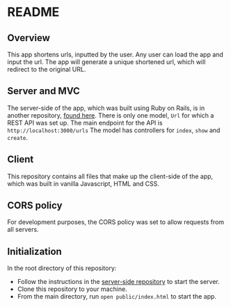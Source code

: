 # README

## Overview

This app shortens urls, inputted by the user.
Any user can load the app and input the url. The app will generate a unique shortened url, which will redirect to the original URL.

## Server and MVC

The server-side of the app, which was built using Ruby on Rails, is in another repository, [found here](https://github.com/francosta/url-shortener-server).
There is only one model, `Url` for which a REST API was set up. The main endpoint for the API is `http://localhost:3000/urls` The model has controllers for `index`, `show` and `create`.

## Client

This repository contains all files that make up the client-side of the app, which was built in vanilla Javascript, HTML and CSS.

## CORS policy

For development purposes, the CORS policy was set to allow requests from all servers.

## Initialization

In the root directory of this repository:

- Follow the instructions in the [server-side repository](https://github.com/francosta/url-shortener-server) to start the server.
- Clone this repository to your machine.
- From the main directory, run `open public/index.html` to start the app.
